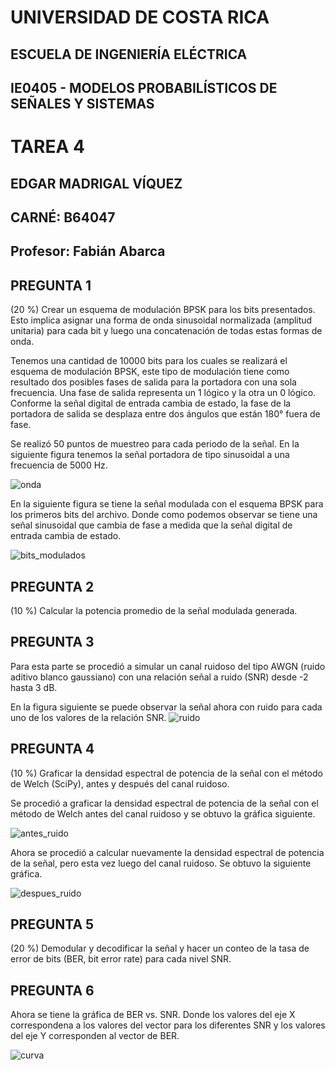 # UNIVERSIDAD DE COSTA RICA
## ESCUELA DE INGENIERÍA ELÉCTRICA

## IE0405 - MODELOS PROBABILÍSTICOS DE SEÑALES Y SISTEMAS 

# TAREA 4

## EDGAR MADRIGAL VÍQUEZ
## CARNÉ: B64047
## Profesor: Fabián Abarca


##  PREGUNTA 1
(20 %) Crear un esquema de modulación BPSK para los bits presentados. Esto implica asignar una forma de onda sinusoidal normalizada (amplitud unitaria) para cada bit y luego una concatenación de todas estas formas de onda.

Tenemos una cantidad de 10000 bits para los cuales se realizará el esquema de modulación BPSK, este tipo de modulación tiene como resultado dos posibles fases de salida para la portadora con una sola frecuencia. Una fase de salida representa un 1 lógico y la otra un 0 lógico. Conforme la señal digital de entrada cambia de estado, la fase de la portadora de salida se desplaza entre dos ángulos que están 180° fuera de fase.

Se realizó 50 puntos de muestreo para cada periodo de la señal. En la siguiente figura tenemos la señal portadora de tipo sinusoidal a una frecuencia de 5000 Hz. 

![onda](/onda.png)


En la siguiente figura se tiene la señal modulada con el esquema BPSK para los primeros bits del archivo. Donde como podemos observar se tiene una señal sinusoidal que cambia de fase a medida que la señal digital de entrada cambia de estado.

![bits_modulados](/bits_modulados.png)




##  PREGUNTA 2
(10 %) Calcular la potencia promedio de la señal modulada generada.





##  PREGUNTA 3

Para esta parte se procedió a simular un canal ruidoso del tipo AWGN (ruido aditivo blanco gaussiano) con una relación señal a ruido (SNR) desde -2 hasta 3 dB.

En la figura siguiente se puede observar la señal ahora con ruido para cada uno de los valores de la relación SNR.
![ruido](/ruido.png)





##  PREGUNTA 4
(10 %) Graficar la densidad espectral de potencia de la señal con el método de Welch (SciPy), antes y después del canal ruidoso.

Se procedió a graficar la densidad espectral de potencia de la señal con el método de Welch antes del canal ruidoso y se obtuvo la gráfica siguiente.

![antes_ruido](/antes_ruido.png)


Ahora se procedió a calcular nuevamente la densidad espectral de potencia de la señal, pero esta vez luego del canal ruidoso. Se obtuvo la siguiente gráfica.

![despues_ruido](/despues_ruido.png)





##  PREGUNTA 5
(20 %) Demodular y decodificar la señal y hacer un conteo de la tasa de error de bits (BER, bit error rate) para cada nivel SNR.


##  PREGUNTA 6

Ahora se tiene la gráfica de BER vs. SNR. Donde los valores del eje X correspondena a los valores del vector para los diferentes SNR y los valores del eje Y corresponden al vector de BER.

![curva](/curva.png)




